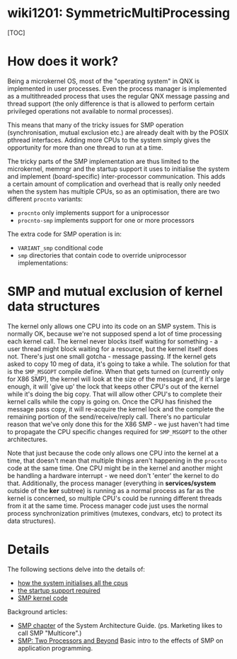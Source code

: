 wiki1201: SymmetricMultiProcessing
===

[TOC]

# How does it work?

Being a microkernel OS, most of the "operating system" in QNX is implemented in user processes. Even the process manager is implemented as a multithreaded process that uses the regular QNX message passing and thread support (the only difference is that is allowed to perform certain privileged operations not available to normal processes).

This means that many of the tricky issues for SMP operation (synchronisation, mutual exclusion etc.) are already dealt with by the POSIX pthread interfaces. Adding more CPUs to the system simply gives the opportunity for more than one thread to run at a time.

The tricky parts of the SMP implementation are thus limited to the microkernel, memmgr and the startup support it uses to initialise the system and implement (board-specific) inter-processor communication. This adds a certain amount of complication and overhead that is really only needed when the system has multiple CPUs, so as an optimisation, there are two different `procnto` variants:

- `procnto` only implements support for a uniprocessor
- `procnto-smp` implements support for one or more processors

The extra code for SMP operation is in:

- `VARIANT_smp` conditional code
- `smp` directories that contain code to override uniprocessor implementations:

# SMP and mutual exclusion of kernel data structures

The kernel only allows one CPU into its code on an SMP system. This is normally OK, because we're not supposed spend a lot of time processing each kernel call. The kernel never blocks itself waiting for something - a user thread might block waiting for a resource, but the kernel itself does not. There's just one small gotcha - message passing. If the kernel gets asked to copy 10 meg of data, it's going to take a while. The solution for that is the `SMP_MSGOPT` compile define. When that gets turned on (currently only for X86 SMP), the kernel will look at the size of the message and, if it's large enough, it will 'give up' the lock that keeps other CPU's out of the kernel while it's doing the big copy. That will allow other CPU's to complete their kernel calls while the copy is going on. Once the CPU has finished the message pass copy, it will re-acquire the kernel lock and the complete the remaining portion of the send/receive/reply call. There's no particular reason that we've only done this for the X86 SMP - we just haven't had time to propagate the CPU specific changes required for `SMP_MSGOPT` to the other architectures.

Note that just because the code only allows one CPU into the kernel at a time, that doesn't mean that multiple things aren't happening in the `procnto` code at the same time. One CPU might be in the kernel and another might be handling a hardware interrupt - we need don't 'enter' the kernel to do that. Additionally, the process manager (everything in **services/system** outside of the **ker** subtree) is running as a normal process as far as the kernel is concerned, so multiple CPU's could be running different threads from it at the same time. Process manager code just uses the normal process synchronization primitives (mutexes, condvars, etc) to protect its data structures).

# Details

The following sections delve into the details of:

- [how the system initialises all the cpus](wiki1202__smp_initialisation.md)
- [the startup support required](wiki1203__smp_startup_support.md)
- [SMP kernel code](wiki1341__smp_kernel.md)

Background articles:

- [SMP chapter](http://www.qnx.com/developers/docs/6.3.0SP3/neutrino/sys_arch/smp.html) of the System Architecture Guide. (ps. Marketing likes to call SMP "Multicore".)
- [SMP: Two Processors and Beyond](http://community.qnx.com/sf/go/doc1232?nav=1) Basic intro to the effects of SMP on application programming.